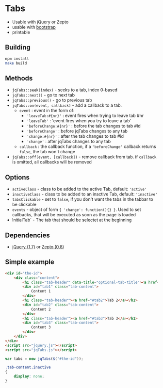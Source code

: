 Tabs
===========

* Usable with jQuery or Zepto
* usable with [bootstrap](https://github.com/twitter/bootstrap)
* printable

Building
--------

```sh
npm install
make build
```

Methods
-------

* `jqTabs::seek(index)` - seeks to a tab, index 0-based
* `jqTabs::next()` - go to next tab
* `jqTabs::previous()` - go to previous tab
* `jqTabs::on(event, callback)` - add a callback to a tab.
	* `event` : event in the form of:
		* `'leaveTab:#{nr}'` : event fires when trying to leave tab #nr
		* `'leaveTab'` : 'event fires when you try to leave a tab'
		* `'beforeChange:#{nr}'` : before the tab changes to tab #id
		* `'beforeChange'` : before jqTabs changes to any tab
		* `'change:#{nr}'` : after the tab changes to tab #id
		* `'change'` : after jqTabs changes to any tab
	* `callback` : the callback function, if a `'beforeChange'` callback returns `false`, the tab won't change
* `jqTabs::off(event, [callback])` - remove callback from tab. if `callback` is omitted, all callbacks will be removed

Options
-------

* `activeClass` - class to be added to the active Tab, default: `'active'`
* `inactiveClass` - class to be added to an inactive Tab, default: `'inactive'`
* `tabsClickable` - set to `false`, if you don't want the tabs in the tabbar to be clickable
* `events` - object of form `{ 'change': function(){} }`. Used to set callbacks, that will be executed as soon as the page is loaded
* ìnitialTab` - The tab that should be selectet at the beginning

Dependencies
------------

* [jQuery (1.7)](http://jquery.com/) or [Zepto (0.8)](http://zeptojs.com/)

Simple example
--------------

```html
<div id="the-id">
	<div class="content">
		<h1 class="tab-header" data-title="optional-tab-title"><a href="#tab1">Tab 1</a></h1>
		<div id="tab1" class="tab-content">
			Content 1
		</div>
		<h1 class="tab-header"><a href="#tab2">Tab 2</a></h1>
		<div id="tab2" class="tab-content">
			Content 2
		</div>
		<h1 class="tab-header"><a href="#tab3">Tab 3</a></h1>
		<div id="tab3" class="tab-content">
			Content 3
		</div>
	</div>
</div>
<script src="jquery.js"></script>
<script src="jqTabs.js"></script>
```

```javascript
var tabs = new jqTabs($("#the-id"));
```

```css
.tab-content.inactive
{
	display: none;
}
```
